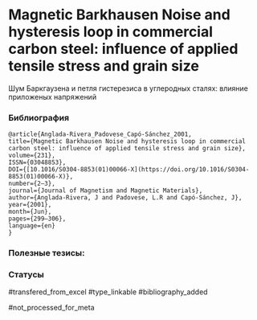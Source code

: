 # Magnetic Barkhausen Noise and hysteresis loop in commercial carbon steel: influence of applied tensile stress and grain size

Шум Баркгаузена и петля гистерезиса в углеродных сталях: влияние приложеных напряжений

### Библиография
```
@article{Anglada-Rivera_Padovese_Capó-Sánchez_2001,
title={Magnetic Barkhausen Noise and hysteresis loop in commercial carbon steel: influence of applied tensile stress and grain size},
volume={231},
ISSN={03048853},
DOI={[10.1016/S0304-8853(01)00066-X](https://doi.org/10.1016/S0304-8853(01)00066-X)},
number={2–3},
journal={Journal of Magnetism and Magnetic Materials},
author={Anglada-Rivera, J and Padovese, L.R and Capó-Sánchez, J},
year={2001},
month={Jun},
pages={299–306},
language={en}
}
```

### Полезные тезисы:

### Статусы
#transfered_from_excel 
#type_linkable 
#bibliography_added

#not_processed_for_meta
